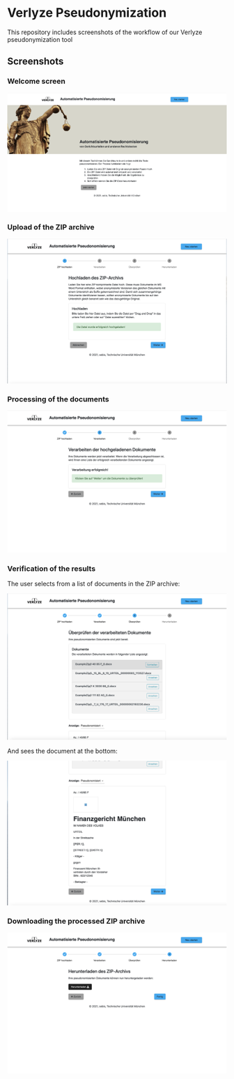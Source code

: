 # Verlyze Pseudonymization

This repository includes screenshots of the workflow of our Verlyze pseudonymization tool

## Screenshots

### Welcome screen

![Step 1](https://github.com/sebischair/verlyze-pseudonymization/raw/main/Screenshots/step-1.png)

### Upload of the ZIP archive

![Step 2](https://github.com/sebischair/verlyze-pseudonymization/raw/main/Screenshots/step-2.png)

### Processing of the documents

![Step 3](https://github.com/sebischair/verlyze-pseudonymization/raw/main/Screenshots/step-3.png)

### Verification of the results

The user selects from a list of documents in the ZIP archive:

![Step 4](https://github.com/sebischair/verlyze-pseudonymization/raw/main/Screenshots/step-4.png)

And sees the document at the bottom:

![Step 5](https://github.com/sebischair/verlyze-pseudonymization/raw/main/Screenshots/step-5.png)

### Downloading the processed ZIP archive

![Step 6](https://github.com/sebischair/verlyze-pseudonymization/raw/main/Screenshots/step-6.png)


